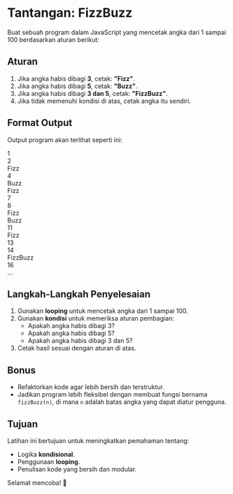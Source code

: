 # Tantangan: FizzBuzz

Buat sebuah program dalam JavaScript yang mencetak angka dari 1 sampai 100 berdasarkan aturan berikut:

## Aturan

1. Jika angka habis dibagi **3**, cetak: **"Fizz"**.
2. Jika angka habis dibagi **5**, cetak: **"Buzz"**.
3. Jika angka habis dibagi **3 dan 5**, cetak: **"FizzBuzz"**.
4. Jika tidak memenuhi kondisi di atas, cetak angka itu sendiri.

## Format Output

Output program akan terlihat seperti ini:

1  
2  
Fizz  
4  
Buzz  
Fizz  
7  
8  
Fizz  
Buzz  
11  
Fizz  
13  
14  
FizzBuzz  
16  
...

## Langkah-Langkah Penyelesaian

1. Gunakan **looping** untuk mencetak angka dari 1 sampai 100.
2. Gunakan **kondisi** untuk memeriksa aturan pembagian:
   - Apakah angka habis dibagi 3?
   - Apakah angka habis dibagi 5?
   - Apakah angka habis dibagi 3 dan 5?
3. Cetak hasil sesuai dengan aturan di atas.

## Bonus

- Refaktorkan kode agar lebih bersih dan terstruktur.
- Jadikan program lebih fleksibel dengan membuat fungsi bernama `fizzBuzz(n)`, di mana `n` adalah batas angka yang dapat diatur pengguna.

## Tujuan

Latihan ini bertujuan untuk meningkatkan pemahaman tentang:

- Logika **kondisional**.
- Penggunaan **looping**.
- Penulisan kode yang bersih dan modular.

Selamat mencoba! 🚀
